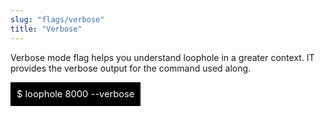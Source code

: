 ```yaml
---
slug: "flags/verbose"
title: "Verbose"
---
```




Verbose mode flag helps you understand loophole in a greater context. IT provides the verbose output for the command used along.

<divs style="background-color:black;color:white;padding:10px;font-size: 105%;clear: left;display: table;justify-content: left align-items: left; flex-direction: column;">$ loophole 8000 --verbose </div>




